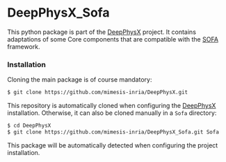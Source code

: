 # DeepPhysX_Sofa

This python package is part of the [DeepPhysX](https://github.com/mimesis-inria/DeepPhysX) project.
It contains adaptations of some Core components that are compatible with the [SOFA](https://www.sofa-framework.org/) 
framework.

### Installation

Cloning the main package is of course mandatory:

```bash
$ git clone https://github.com/mimesis-inria/DeepPhysX.git
```

This repository is automatically cloned when configuring the [DeepPhysX](https://github.com/mimesis-inria/DeepPhysX) 
installation.
Otherwise, it can also be cloned manually in a `Sofa` directory:

```bash
$ cd DeepPhysX
$ git clone https://github.com/mimesis-inria/DeepPhysX_Sofa.git Sofa
```

This package will be automatically detected when configuring the project installation.
